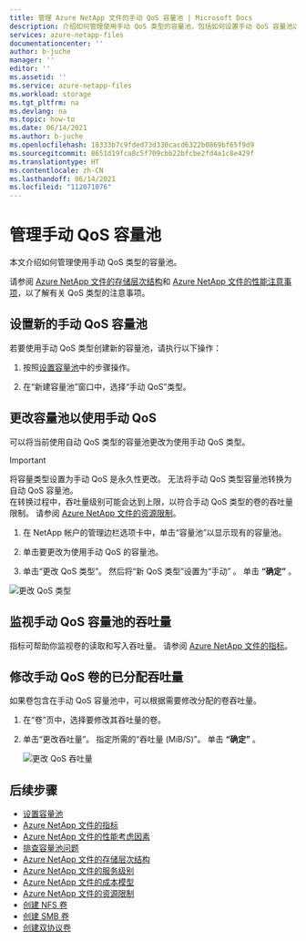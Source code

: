 ```yaml
---
title: 管理 Azure NetApp 文件的手动 QoS 容量池 | Microsoft Docs
description: 介绍如何管理使用手动 QoS 类型的容量池，包括如何设置手动 QoS 容量池以及如何更改容量池以使用手动 QoS。
services: azure-netapp-files
documentationcenter: ''
author: b-juche
manager: ''
editor: ''
ms.assetid: ''
ms.service: azure-netapp-files
ms.workload: storage
ms.tgt_pltfrm: na
ms.devlang: na
ms.topic: how-to
ms.date: 06/14/2021
ms.author: b-juche
ms.openlocfilehash: 18333b7c9fded73d330cacd6322b0869bf65f9d9
ms.sourcegitcommit: 8651d19fca8c5f709cbb22bfcbe2fd4a1c8e429f
ms.translationtype: HT
ms.contentlocale: zh-CN
ms.lasthandoff: 06/14/2021
ms.locfileid: "112071076"
---
```

# <a name="manage-a-manual-qos-capacity-pool"></a>管理手动 QoS 容量池

本文介绍如何管理使用手动 QoS 类型的容量池。  

请参阅 [Azure NetApp 文件的存储层次结构](azure-netapp-files-understand-storage-hierarchy.md)和 [Azure NetApp 文件的性能注意事项](azure-netapp-files-performance-considerations.md)，以了解有关 QoS 类型的注意事项。  

## <a name="set-up-a-new-manual-qos-capacity-pool"></a>设置新的手动 QoS 容量池 

若要使用手动 QoS 类型创建新的容量池，请执行以下操作：

1. 按照[设置容量池](azure-netapp-files-set-up-capacity-pool.md)中的步骤操作。  

2. 在“新建容量池”窗口中，选择“手动 QoS”类型。  

## <a name="change-a-capacity-pool-to-use-manual-qos"></a><a name="change-to-qos"></a>更改容量池以使用手动 QoS

可以将当前使用自动 QoS 类型的容量池更改为使用手动 QoS 类型。  

> [!IMPORTANT]
> 将容量类型设置为手动 QoS 是永久性更改。 无法将手动 QoS 类型容量池转换为自动 QoS 容量池。  
> 在转换过程中，吞吐量级别可能会达到上限，以符合手动 QoS 类型的卷的吞吐量限制。 请参阅 [Azure NetApp 文件的资源限制](azure-netapp-files-resource-limits.md#resource-limits)。

1. 在 NetApp 帐户的管理边栏选项卡中，单击“容量池”以显示现有的容量池。   
 
2.  单击要更改为使用手动 QoS 的容量池。

3.  单击“更改 QoS 类型”。 然后将“新 QoS 类型”设置为“手动” 。 单击 **“确定”** 。 

![更改 QoS 类型](../media/azure-netapp-files/change-qos-type.png)


## <a name="monitor-the-throughput-of-a-manual-qos-capacity-pool"></a>监视手动 QoS 容量池的吞吐量  

指标可帮助你监视卷的读取和写入吞吐量。  请参阅 [Azure NetApp 文件的指标](azure-netapp-files-metrics.md)。  

## <a name="modify-the-allotted-throughput-of-a-manual-qos-volume"></a>修改手动 QoS 卷的已分配吞吐量 

如果卷包含在手动 QoS 容量池中，可以根据需要修改分配的卷吞吐量。

1. 在“卷”页中，选择要修改其吞吐量的卷。   

2. 单击“更改吞吐量”。 指定所需的“吞吐量 (MiB/S)”。 单击 **“确定”** 。 

    ![更改 QoS 吞吐量](../media/azure-netapp-files/change-qos-throughput.png)

## <a name="next-steps"></a>后续步骤  

* [设置容量池](azure-netapp-files-set-up-capacity-pool.md)
* [Azure NetApp 文件的指标](azure-netapp-files-metrics.md)
* [Azure NetApp 文件的性能考虑因素](azure-netapp-files-performance-considerations.md)
* [排查容量池问题](troubleshoot-capacity-pools.md)
* [Azure NetApp 文件的存储层次结构](azure-netapp-files-understand-storage-hierarchy.md)
* [Azure NetApp 文件的服务级别](azure-netapp-files-service-levels.md)
* [Azure NetApp 文件的成本模型](azure-netapp-files-cost-model.md)
* [Azure NetApp 文件的资源限制](azure-netapp-files-resource-limits.md)
* [创建 NFS 卷](azure-netapp-files-create-volumes.md)
* [创建 SMB 卷](azure-netapp-files-create-volumes-smb.md)
* [创建双协议卷](create-volumes-dual-protocol.md)
